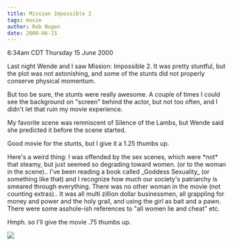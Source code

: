 ```yaml
---
title: Mission Impossible 2
tags: movie
author: Rob Nugen
date: 2000-06-15
---
```


<title></title>
<p class=date>6:34am CDT Thursday 15 June 2000</p>

<p>Last night Wende and I saw Mission: Impossible 2.  It was pretty
stuntful, but the plot was not astonishing, and some of the stunts did
not properly conserve physical momentum.

<p>But too be sure, the stunts were really awesome. A couple of times
I could see the background on "screen" behind the actor, but not too
often, and I didn't let that ruin my movie experience.

<p>My favorite scene was remniscent of Silence of the Lambs, but Wende
said she predicted it before the scene started.

<p>Good movie for the stunts, but I give it a 1.25 thumbs up.

<p>Here's a weird thing: I was offended by the sex scenes, which were
*not* that steamy, but just seemed so degrading toward women. (or to
the woman in the scene)..  I've been reading a book called _Goddess
Sexuality_ (or something like that) and I recognize how much our
society's patriarchy is smeared through everything.  There was no
other woman in the movie (not counting extras)..  It was all multi
zillion dollar businessmen, all grappling for money and power and the
holy grail, and using the girl as bait and a pawn.  There were some
asshole-ish references to "all women lie and cheat" etc.

<p>Hmph. so I'll give the movie .75 thumbs up.

<p><img src='/images/rob/wL-ROB.gif'>

